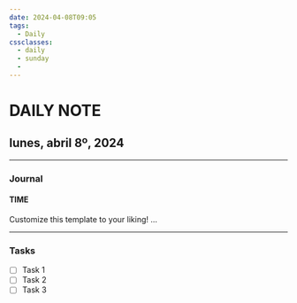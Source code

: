 ```yaml
---
date: 2024-04-08T09:05
tags:
  - Daily 
cssclasses:
  - daily
  - sunday
  - 
---
```

# DAILY NOTE
## lunes, abril 8º, 2024
***
### Journal
#### TIME
Customize this template to your liking!
...
***
### Tasks
- [ ] Task 1
- [ ] Task 2
- [ ] Task 3